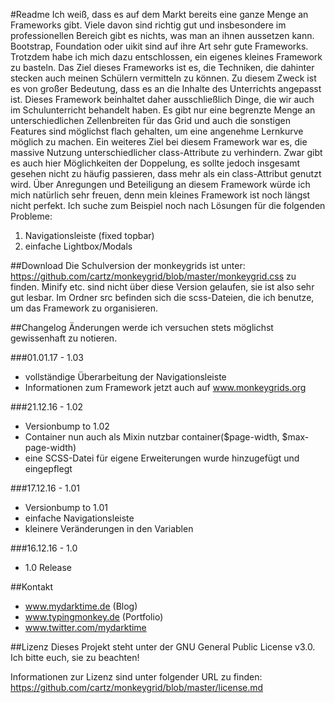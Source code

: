 #Readme
Ich weiß, dass es auf dem Markt bereits eine ganze Menge an Frameworks gibt. Viele davon sind richtig gut und insbesondere im professionellen Bereich gibt es nichts, was man an ihnen aussetzen kann. Bootstrap, Foundation oder uikit sind auf ihre Art sehr gute Frameworks. Trotzdem habe ich mich dazu entschlossen, ein eigenes kleines Framework zu basteln.
Das Ziel dieses Frameworks ist es, die Techniken, die dahinter stecken auch meinen Schülern vermitteln zu können. Zu diesem Zweck ist es von großer Bedeutung, dass es an die Inhalte des Unterrichts angepasst ist. Dieses Framework beinhaltet daher ausschließlich Dinge, die wir auch im Schulunterricht behandelt haben. Es gibt nur eine begrenzte Menge an unterschiedlichen Zellenbreiten für das Grid und auch die sonstigen Features sind möglichst flach gehalten, um eine angenehme Lernkurve möglich zu machen.
Ein weiteres Ziel bei diesem Framework war es, die massive Nutzung unterschiedlicher class-Attribute zu verhindern. Zwar gibt es auch hier Möglichkeiten der Doppelung, es sollte jedoch insgesamt gesehen nicht zu häufig passieren, dass mehr als ein class-Attribut genutzt wird.
Über Anregungen und Beteiligung an diesem Framework würde ich mich natürlich sehr freuen, denn mein kleines Framework ist noch längst nicht perfekt. Ich suche zum Beispiel noch nach Lösungen für die folgenden Probleme:

1. Navigationsleiste (fixed topbar)
2. einfache Lightbox/Modals

##Download
Die Schulversion der monkeygrids ist unter: https://github.com/cartz/monkeygrid/blob/master/monkeygrid.css zu finden. Minify etc. sind nicht über diese Version gelaufen, sie ist also sehr gut lesbar. Im Ordner src befinden sich die scss-Dateien, die ich benutze, um das Framework zu organisieren.

##Changelog
Änderungen werde ich versuchen stets möglichst gewissenhaft zu notieren.

###01.01.17 - 1.03
- vollständige Überarbeitung der Navigationsleiste
- Informationen zum Framework jetzt auch auf www.monkeygrids.org

###21.12.16 - 1.02
- Versionbump to 1.02
- Container nun auch als Mixin nutzbar container($page-width, $max-page-width)
- eine SCSS-Datei für eigene Erweiterungen wurde hinzugefügt und eingepflegt

###17.12.16 - 1.01
- Versionbump to 1.01
- einfache Navigationsleiste
- kleinere Veränderungen in den Variablen

###16.12.16 - 1.0
- 1.0 Release

##Kontakt
- www.mydarktime.de (Blog)
- www.typingmonkey.de (Portfolio)
- www.twitter.com/mydarktime

##Lizenz
Dieses Projekt steht unter der GNU General Public License v3.0. Ich bitte euch, sie zu beachten!

Informationen zur Lizenz sind unter folgender URL zu finden: https://github.com/cartz/monkeygrid/blob/master/license.md